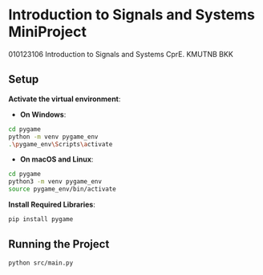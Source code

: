 # Introduction to Signals and Systems MiniProject
010123106 Introduction to Signals and Systems CprE. KMUTNB BKK


## Setup
**Activate the virtual environment**:
- **On Windows**:
```bash
cd pygame
python -m venv pygame_env
.\pygame_env\Scripts\activate
```

- **On macOS and Linux**:
```bash
cd pygame
python3 -m venv pygame_env
source pygame_env/bin/activate
```

**Install Required Libraries**:
```bash
pip install pygame
```

## Running the Project
```bash
python src/main.py
```